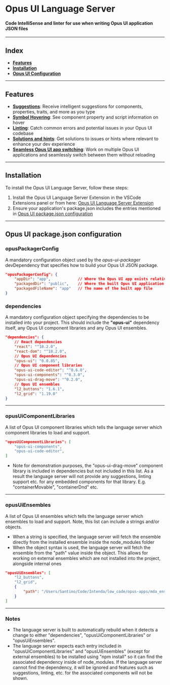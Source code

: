 # Opus UI Language Server

#### Code IntelliSense and linter for use when writing Opus UI application JSON files

---

## Index
- **[Features](#features)**
- **[Installation](#installation)**
- **[Opus UI Configuration](#installation)**

---

## Features

- **[Suggestions](#suggestions)**: Receive intelligent suggestions for components, properties, traits, and more as you type
- **[Symbol Hovering](#symbol-hovering)**: See component property and script information on hover
- **[Linting](#linting)**: Catch common errors and potential issues in your Opus UI codebase
- **[Solutions and hints](#solutions-and-hints)**: Get solutions to issues or hints where relevant to enhance your dev experience
- **[Seamless Opus UI app switching](#opus-ui-app-switching)**: Work on multiple Opus UI applications and seamlessly switch between them without reloading

---

## Installation

To install the Opus UI Language Server, follow these steps:
1. Install the Opus UI Language Server Extension in the VSCode Extensions panel or from here: [Opus UI Language Server Extension](https://marketplace.visualstudio.com/items?itemName=Intenda.opus-language-client-vscode)
2. Ensure your application's package.json includes the entries mentioned in [Opus UI package.json configuration](#opus-ui-packagejson-configuration)

---

## Opus UI package.json configuration

### opusPackagerConfig
A mandatory configuration object used by the *opus-ui-packager* devDependency that specifies how to build your Opus UI JSON package.

```json
"opusPackagerConfig": {
    "appDir": "app",            // Where the Opus UI app exists relative to the root of your project
    "packagedDir": "public",    // Where the built Opus UI application should be stored
    "packagedFileName": "app"   // The name of the built app file
}
```

### dependencies

A mandatory configuration object specifying the dependencies to be installed into your project. This should include the **"opus-ui"** dependency itself, any Opus UI component libraries and any Opus UI ensembles.

```json
"dependencies": {
    // React dependencies
    "react": "^18.2.0",
    "react-dom": "^18.2.0",
    // Opus UI dependencies
    "opus-ui": "0.0.85",
    // Opus UI component libraries
    "opus-ui-code-editor": "^0.6.0",
    "opus-ui-components": "^0.3.0",
    "opus-ui-drag-move": "^0.2.0",
    // Opus UI ensembles
    "l2_buttons": "1.6.1",
    "l2_grid": "1.19.0"
}
```
---

### opusUiComponentLibraries

A list of Opus UI component libraries which tells the language server which component libraries to load and support.

```json
"opusUiComponentLibraries": [
    "opus-ui-components",
    "opus-ui-code-editor",
]
```
- Note for demonstration purposes, the "opus-ui-drag-move" component library is included in dependencies but not included in this list. As a result the language server will not provide any suggestions, linting support etc. for any embedded components for that library. E.g. "containerMovable", "containerDnd" etc.

---

### opusUiEnsembles

A list of Opus UI ensembles which tells the language server which ensembles to load and support. Note, this list can include a strings and/or objects.
- When a string is specified, the language server will fetch the ensemble directly from the installed ensemble inside the node_modules folder
- When the object syntax is used, the language server will fetch the ensemble from the "path" value inside the object. This allows for working on external ensembles which are not installed into the project, alongside internal ones

```json
"opusUiEnsembles": [
    "l2_buttons",
    "l2_grid",
    {
        "path": "/Users/Santino/Code/Intenda/low_code/opus-apps/mda_ensembles/l2_inputs"
    }
]
```
---

### Notes

- The language server is built to automatically rebuild when it detects a change to either "dependencies", "opusUiComponentLibraries" or "opusUiEnsembles".
- The language server expects each entry included in "opusUiComponentLibraries" and "opusUiEnsembles" (except for external ensembles) to be installed using "npm install" so it can find the associated dependency inside of node_modules. If the language server cannot find the dependency, it will be ignored and features such as suggestions, linting, etc. for the associated components will not be shown.